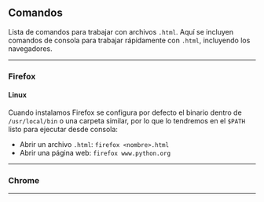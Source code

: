 ## Comandos
Lista de comandos para trabajar con archivos `.html`. Aquí se incluyen comandos de consola para trabajar rápidamente con `.html`, incluyendo los navegadores.

_________________________________

### Firefox
#### Linux
Cuando instalamos Firefox se configura por defecto el binario dentro de `/usr/local/bin` o una carpeta similar, por lo que lo tendremos en el `$PATH` listo para ejecutar desde consola:
- Abrir un archivo `.html`: `firefox <nombre>.html`
- Abrir una página web: `firefox www.python.org`

_________________________________

### Chrome

_________________________________